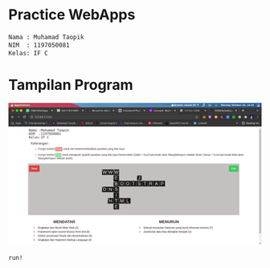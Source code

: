 # Practice WebApps

```
Nama : Muhamad Taopik
NIM  : 1197050081
Kelas: IF C
```

# Tampilan Program

![Hasil_TTS](hasil_tts.png)


```
run!
```
